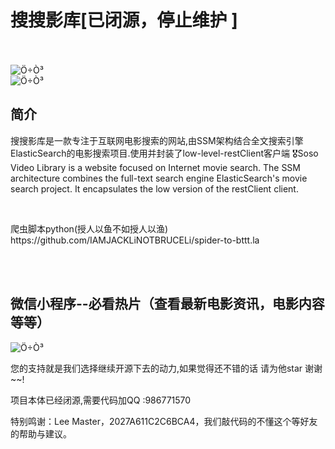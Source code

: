 ﻿# 搜搜影库[已闭源，停止维护 ]
 <br/><br/>
 <img src="/image/show.png" alt="Ö÷Ò³" style="max-width:100%;"></br>
 <img src="/image/show2.jpg" alt="Ö÷Ò³" style="max-width:100%;"></br>
<h2>简介</h2>
<p>搜搜影库是一款专注于互联网电影搜索的网站,由SSM架构结合全文搜索引擎ElasticSearch的电影搜索项目.使用并封装了low-level-restClient客户端
 🎖Soso Video Library is a website focused on Internet movie search. The SSM architecture combines the full-text search engine ElasticSearch's movie search project. It encapsulates the low version of the restClient client.</p>
<br/>
<p>爬虫脚本python(授人以鱼不如授人以渔) https://github.com/IAMJACKLiNOTBRUCELi/spider-to-bttt.la<p/>
<br/><br/>
<h2>微信小程序--必看热片（查看最新电影资讯，电影内容等等）</h2>
<img src="/image/wx.jpg" alt="Ö÷Ò³" style="max-width:100%;"></br>

<p>您的支持就是我们选择继续开源下去的动力,如果觉得还不错的话 请为他star 谢谢~~!
</p>
<p>项目本体已经闭源,需要代码加QQ :986771570</p>
<p>特别鸣谢：Lee Master，2027A611C2C6BCA4，我们敲代码的不懂这个等好友的帮助与建议。</p>


